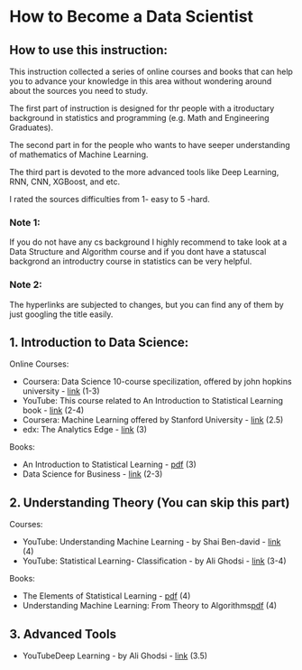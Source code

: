 # How to Become a Data Scientist

## How to use this instruction:
This instruction collected a series of online courses and books that can help you to advance your knowledge in this area without wondering around about the sources you need to study.

The first part of instruction is designed for thr people with a itroductary background in statistics and programming (e.g. Math and Engineering Graduates).

The second part in for the people who wants to have seeper understanding of mathematics of Machine Learning.

The third part is devoted to the more advanced tools like Deep Learning, RNN, CNN, XGBoost, and etc.

I rated the sources difficulties from 1- easy to 5 -hard.
### Note 1:
If you do not have any cs background I highly recommend to take look at a Data Structure and Algorithm course and if you dont have a statuscal backgrond an introductry course in statistics can be very helpful.
### Note 2:
The hyperlinks are subjected to changes, but you can find any of them by just googling the title easily.

## 1. Introduction to Data Science:

Online Courses:

* Coursera: Data Science 10-course specilization, offered by john hopkins university - <a href="https://www.coursera.org/specializations/jhu-data-science">link</a>  (1-3) <br>
* YouTube: This course related to An Introduction to Statistical Learning book - <a href="http://www.r-bloggers.com/in-depth-introduction-to-machine-learning-in-15-hours-of-expert-videos/">link</a> (2-4) <br>
* Coursera: Machine Learning offered by Stanford University - <a href="https://www.coursera.org/learn/machine-learning">link</a> (2.5) <br>
* edx: The Analytics Edge - <a href="https://www.edx.org/course/analytics-edge-mitx-15-071x-2">link</a> (3)

Books:
* An Introduction to Statistical Learning - <a href="https://web.stanford.edu/~hastie/local.ftp/Springer/ISLR_print1.pdf">pdf</a> (3) <br>
* Data Science for Business - <a href="http://www.amazon.ca/Data-Science-Business-data-analytic-thinking/dp/1449361323">link</a> (2-3) <br>

## 2. Understanding Theory (You can skip this part)
Courses:

* YouTube: Understanding Machine Learning - by Shai Ben-david - <a href="https://www.youtube.com/channel/UCR4_akQ1HYMUcDszPQ6jh8Q">link</a> (4) <br>
* YouTube: Statistical Learning- Classification - by Ali Ghodsi - <a href="https://uwaterloo.ca/data-science/statistical-learning-classification">link</a> (3-4) <br>

Books:
* The Elements of Statistical Learning - <a href="http://web.stanford.edu/~hastie/local.ftp/Springer/OLD/ESLII_print4.pdf">pdf</a> (4) <br>
* Understanding Machine Learning: From Theory to Algorithms<a href="http://www.cs.huji.ac.il/~shais/UnderstandingMachineLearning/understanding-machine-learning-theory-algorithms.pdf">pdf</a> (4)<br>


## 3. Advanced Tools
* YouTubeDeep Learning - by Ali Ghodsi - <a href="https://uwaterloo.ca/data-science/deep-learning">link</a> (3.5) <br>
